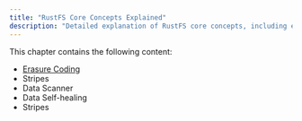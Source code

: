 ```yaml
---
title: "RustFS Core Concepts Explained"
description: "Detailed explanation of RustFS core concepts, including erasure coding, stripes, Data Scanner, data self-healing, etc. Allows users to have a deeper understanding of RustFS."
---
```


This chapter contains the following content:

- [Erasure Coding](./erasure-coding.md)
- Stripes
- Data Scanner
- Data Self-healing
- Stripes